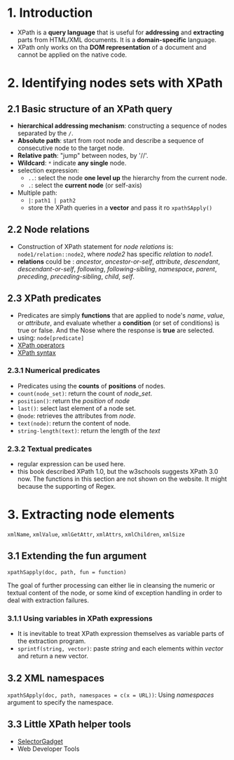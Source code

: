 # 1. Introduction
* XPath is a **query language** that is useful for **addressing** and **extracting** parts from HTML/XML
documents. It is a **domain-specific** language.
* XPath only works on tha **DOM representation** of a document and cannot be applied on the native code.

# 2. Identifying nodes sets with XPath
## 2.1 Basic structure of an XPath query
* **hierarchical addressing mechanism**: constructing a sequence of nodes separated by the `/`.
* **Absolute path**: start from root node and describe a sequence of consecutive node to the target node.
* **Relative path**: "jump" between nodes, by '//'.
* **Wildcard**: `*` indicate **any single** node.
* selection expression:
    * `..`: select the node **one level up** the hierarchy from the current node.
    * `.`: select the **current node** (or self-axis)
* Multiple path:
    * `|`: `path1 | path2`
    * store the XPath queries in a **vector** and pass it ro `xpathSApply()`

## 2.2 Node relations
* Construction of XPath statement for _node relations_ is: `node1/relation::node2`, where _node2_ has specific _relation_ to _node1_.
* **relations** could be : _ancestor_, _ancestor-or-self_, _attribute_, _descendant_, _descendant-or-self_, _following_, _following-sibling_, _namespace_, _parent_, _preceding_, _preceding-sibling_, _child_, _self_.

## 2.3 XPath predicates
* Predicates are simply **functions** that are applied to node's _name_, _value_, or _attribute_, and evaluate whether a **condition** (or set of conditions) is true or false. And the Nose where the response is **true** are selected.
* using: `node[predicate]`
* [XPath operators](https://www.w3schools.com/xml/xpath_operators.asp)
* [XPath syntax](https://www.w3schools.com/xml/xpath_syntax.asp)

### 2.3.1 Numerical predicates
* Predicates using the **counts** of **positions** of nodes.
* `count(node_set)`: return the count of *node_set*.
* `position()`: return the _position_ of _node_
* `last()`: select last element of a node set.
* `@node`: retrieves the attributes from _node_.
* `text(node)`: return the content of node.
* `string-length(text)`: return the length of the _text_

### 2.3.2 Textual predicates
* regular expression can be used here.
* this book described XPath 1.0, but the w3schools suggests XPath 3.0 now. The functions in this section are not shown on the website. It might because the supporting of Regex.

# 3. Extracting node elements
`xmlName`, `xmlValue`, `xmlGetAttr`, `xmlAttrs`, `xmlChildren`, `xmlSize`

## 3.1 Extending the fun argument
`xpathSapply(doc, path, fun = function)`

The goal of further processing can either lie in cleansing the numeric or textual content of the node, or some kind of exception handling in order to deal with extraction failures.

### 3.1.1 Using variables in XPath expressions
* It is inevitable to treat XPath expression themselves as variable parts of the extraction program.
* `sprintf(string, vector)`: paste _string_ and each elements within _vector_ and return a new vector.

## 3.2 XML namespaces
`xpathSApply(doc, path, namespaces = c(x = URL))`: Using _namespaces_ argument to specify the namespace.

## 3.3 Little XPath helper tools
* [SelectorGadget](https://selectorgadget.com/)
* Web Developer Tools